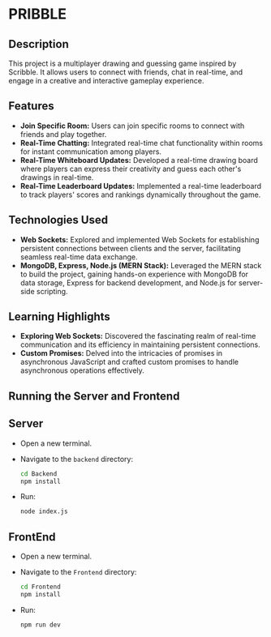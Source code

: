 # PRIBBLE

## Description
This project is a multiplayer drawing and guessing game inspired by Scribble. It allows users to connect with friends, chat in real-time, and engage in a creative and interactive gameplay experience.



## Features
- **Join Specific Room:** Users can join specific rooms to connect with friends and play together.
- **Real-Time Chatting:** Integrated real-time chat functionality within rooms for instant communication among players.
- **Real-Time Whiteboard Updates:** Developed a real-time drawing board where players can express their creativity and guess each other's drawings in real-time.
- **Real-Time Leaderboard Updates:** Implemented a real-time leaderboard to track players' scores and rankings dynamically throughout the game.

## Technologies Used
- **Web Sockets:** Explored and implemented Web Sockets for establishing persistent connections between clients and the server, facilitating seamless real-time data exchange.
- **MongoDB, Express, Node.js (MERN Stack):** Leveraged the MERN stack to build the project, gaining hands-on experience with MongoDB for data storage, Express for backend development, and Node.js for server-side scripting.

## Learning Highlights
- **Exploring Web Sockets:** Discovered the fascinating realm of real-time communication and its efficiency in maintaining persistent connections.
- **Custom Promises:** Delved into the intricacies of promises in asynchronous JavaScript and crafted custom promises to handle asynchronous operations effectively.

## Running the Server and Frontend

## Server
- Open a new terminal.

- Navigate to the `backend` directory:
   ```bash
   cd Backend
   npm install

- Run:
   ```bash
   node index.js

## FrontEnd
- Open a new terminal.

- Navigate to the `Frontend` directory:
   ```bash
   cd Frontend
   npm install
- Run:
   ```bash
   npm run dev


